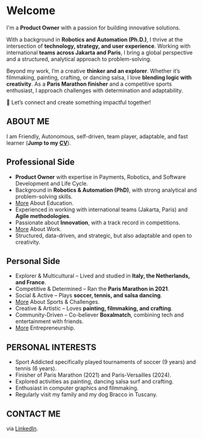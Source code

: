 # Welcome

I'm a **Product Owner** with a passion for building innovative solutions.

With a background in **Robotics and Automation (Ph.D.)**, I thrive at the intersection of **technology, strategy, and user experience**. Working with international **teams across Jakarta and Paris**, I bring a global perspective and a structured, analytical approach to problem-solving.

Beyond my work, I’m a creative **thinker and an explorer**. Whether it’s filmmaking, painting, crafting, or dancing salsa, I love **blending logic with creativity**. As a **Paris Marathon finisher** and a competitive sports enthusiast, I approach challenges with determination and adaptability.

🚀 Let’s connect and create something impactful together!

## ABOUT ME

I am Friendly, Autonomous, self-driven, team player, adaptable, and fast learner (**Jump to my [CV](https://teoka.github.io/career/CV.html)**).

## Professional Side

- **Product Owner** with expertise in Payments, Robotics, and Software Development and Life Cycle.
- Background in **Robotics & Automation (PhD)**, with strong analytical and problem-solving skills.
- [More](https://teoka.github.io/hobbies/sports.html) About Education.
- Experienced in working with international teams (Jakarta, Paris) and **Agile methodologies**.
- Passionate about **Innovation**, with a track record in competitions.
- [More](https://teoka.github.io/hobbies/sports.html) About Work.
- Structured, data-driven, and strategic, but also adaptable and open to creativity.

## Personal Side

- Explorer & Multicultural – Lived and studied in **Italy, the Netherlands, and France**.
- Competitive & Determined – Ran the **Paris Marathon in 2021**. 
- Social & Active – Plays **soccer, tennis, and salsa dancing**.
- [More](https://teoka.github.io/hobbies/sports.html) About Sports & Challenges.
- Creative & Artistic – Loves **painting, filmmaking, and crafting**.
- Community-Driven – Co-believer **Boxalmatch**, combining tech and entertainment with friends.
- [More](https://teoka.github.io/hobbies/sports.html) Entrepreneurship.

## PERSONAL INTERESTS 
 
- Sport Addicted specifically played tournaments of soccer (9 years) and tennis (6 years).
- Finisher of Paris Marathon (2021) and Paris-Versailles (2024). 
- Explored activities as painting, dancing salsa surf and crafting. 
- Enthusiast in computer graphics and filmmaking. 
- Regularly visit my family and my dog Bracco in Tuscany.

## CONTACT ME

via [LinkedIn](https://www.linkedin.com/in/matteociocca/).
